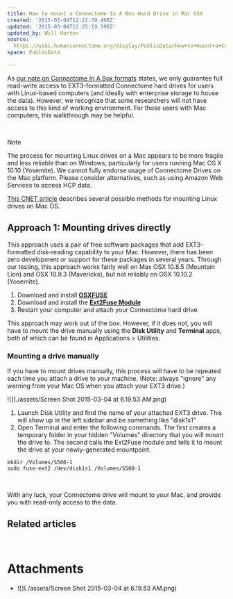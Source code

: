 ```yaml
---
title: How to mount a Connectome In A Box Hard Drive in Mac OSX
created: '2015-03-04T12:22:39.498Z'
updated: '2015-03-04T12:25:19.590Z'
updated_by: Will Horton
source: 
  https://wiki.humanconnectome.org/display/PublicData/How+to+mount+a+Connectome+In+A+Box+Hard+Drive+in+Mac+OSX
space: PublicData

---
```

As [our note on Connectome In A Box formats](http://humanconnectome.org/data/connectome-in-a-box-format.html) states, we only guarantee full read-write access to EXT3-formatted Connectome hard drives for users with Linux-based computers (and ideally with enterprise storage to house the data). However, we recognize that some researchers will not have access to this kind of working environment. For those users with Mac computers, this walkthrough may be helpful.

 

> [!note] 
> The process for mounting Linux drives on a Mac appears to be more fragile and less reliable than on Windows, particularly for users running Mac OS X 10.10 (Yosemite). We cannot fully endorse usage of Connectome Drives on the Mac platform. Please consider alternatives, such as using Amazon Web Services to access HCP data.
 

[This CNET article](http://www.cnet.com/how-to/how-to-manage-ext2ext3-disks-in-os-x/) describes several possible methods for mounting Linux drives on Mac OS. 

## Approach 1: Mounting drives directly

This approach uses a pair of free software packages that add EXT3-formatted disk-reading capability to your Mac. However, there has been zero development or support for these packages in several years. Through our testing, this approach works fairly well on Max OSX 10.8.5 (Mountain Lion) and OSX 10.9.3 (Mavericks), but not reliably on OSX 10.10.2 (Yosemite). 

1. Download and install **[OSXFUSE](http://osxfuse.github.com/)**
2. Download and install the **[Ext2Fuse Module](http://sourceforge.net/projects/fuse-ext2/)**
3. Restart your computer and attach your Connectome hard drive.

This approach may work out of the box. However, if it does not, you will have to mount the drive manually using the **Disk Utility** and **Terminal** apps, both of which can be found in Applications > Utilities. 

### Mounting a drive manually

If you have to mount drives manually, this process will have to be repeated each time you attach a drive to your machine. (Note: always "ignore" any warning from your Mac OS when you attach your EXT3 drive.)

 ![](./assets/Screen Shot 2015-03-04 at 6.19.53 AM.png) 

1. Launch Disk Utility and find the name of your attached EXT3 drive. This will show up in the left sidebar and be something like "disk1s1"
2. Open Terminal and enter the following commands. The first creates a temporary folder in your hidden "Volumes" directory that you will mount the drive to. The second calls the Ext2Fuse module and tells it to mount the drive at your newly-generated mountpoint.

```
mkdir /Volumes/S500-1
sudo fuse-ext2 /dev/disk1s1 /Volumes/S500-1
```

 

With any luck, your Connectome drive will mount to your Mac, and provide you with read-only access to the data. 

## Related articles

 



# Attachments

- ![](./assets/Screen Shot 2015-03-04 at 6.19.53 AM.png)